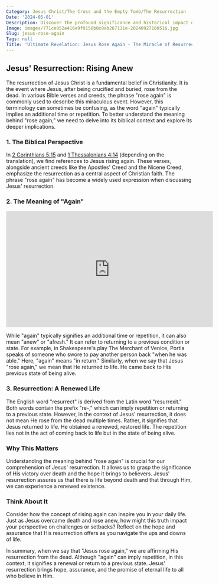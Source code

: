 ```yaml
---
Category: Jesus Christ/The Cross and the Empty Tomb/The Resurrection
Date: '2024-05-01'
Description: Discover the profound significance and historical impact of Jesus rising again in this enlightening article. Explore the resurrection and its implications.
Image: images/771ce052e416e9f9156b0c8ab267111e-20240927160516.jpg
Slug: jesus-rose-again
Tags: null
Title: 'Ultimate Revelation: Jesus Rose Again - The Miracle of Resurrection'
---
```


## Jesus' Resurrection: Rising Anew

The resurrection of Jesus Christ is a fundamental belief in Christianity. It is the event where Jesus, after being crucified and buried, rose from the dead. In various Bible verses and creeds, the phrase "rose again" is commonly used to describe this miraculous event. However, this terminology can sometimes be confusing, as the word "again" typically implies an additional time or repetition. To better understand the meaning behind "rose again," we need to delve into its biblical context and explore its deeper implications.

### 1. The Biblical Perspective

In [2 Corinthians 5:15](https://www.bibleref.com/2-Corinthians/5/2-Corinthians-5-15.html) and [1 Thessalonians 4:14](https://www.bibleref.com/1-Thessalonians/4/1-Thessalonians-4-14.html) (depending on the translation), we find references to Jesus rising again. These verses, alongside ancient creeds like the Apostles' Creed and the Nicene Creed, emphasize the resurrection as a central aspect of Christian faith. The phrase "rose again" has become a widely used expression when discussing Jesus' resurrection.

### 2. The Meaning of "Again"


<iframe width="560" height="315" src="https://www.youtube.com/embed/ASFvcAN4p9w" frameborder="0" allow="autoplay; encrypted-media" allowfullscreen></iframe>


While "again" typically signifies an additional time or repetition, it can also mean "anew" or "afresh." It can refer to returning to a previous condition or state. For example, in Shakespeare's play The Merchant of Venice, Portia speaks of someone who swore to pay another person back "when he was able." Here, "again" means "in return." Similarly, when we say that Jesus "rose again," we mean that He returned to life. He came back to His previous state of being alive.

### 3. Resurrection: A Renewed Life

The English word "resurrect" is derived from the Latin word "resurrexit." Both words contain the prefix "re-," which can imply repetition or returning to a previous state. However, in the context of Jesus' resurrection, it does not mean He rose from the dead multiple times. Rather, it signifies that Jesus returned to life. He obtained a renewed, restored life. The repetition lies not in the act of coming back to life but in the state of being alive.

### Why This Matters

Understanding the meaning behind "rose again" is crucial for our comprehension of Jesus' resurrection. It allows us to grasp the significance of His victory over death and the hope it brings to believers. Jesus' resurrection assures us that there is life beyond death and that through Him, we can experience a renewed existence.

### Think About It

Consider how the concept of rising again can inspire you in your daily life. Just as Jesus overcame death and rose anew, how might this truth impact your perspective on challenges or setbacks? Reflect on the hope and assurance that His resurrection offers as you navigate the ups and downs of life.

In summary, when we say that "Jesus rose again," we are affirming His resurrection from the dead. Although "again" can imply repetition, in this context, it signifies a renewal or return to a previous state. Jesus' resurrection brings hope, assurance, and the promise of eternal life to all who believe in Him.